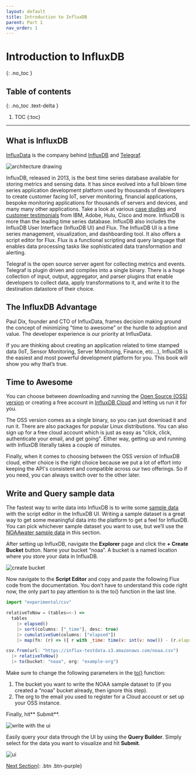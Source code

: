 ```yaml
---
layout: default
title: Introduction to InfluxDB
parent: Part 1
nav_order: 1
---
```


# Introduction to InfluxDB
{: .no_toc }

## Table of contents
{: .no_toc .text-delta }

1. TOC
{:toc}

---

## What is InfluxDB

[InfluxData](https://www.influxdata.com/) is the company behind [InfluxDB](https://www.influxdata.com/products/influxdb-cloud/) and [Telegraf](https://www.influxdata.com/time-series-platform/telegraf/). 


![architecture drawing]({{site.url}}/assets/images/part-1/introduction-to-influxdb/1-architecture.png)

InfluxDB, released in 2013, is the best time series database available for storing metrics and sensing data. It has since evolved into a full blown time series application development platform used by thousands of developers to create customer facing IoT, server monitoring, financial applications, bespoke monitoring applications for thousands of servers and devices, and many many other applications. Take a look at various [case studies](https://www.influxdata.com/_resources/case-studies/) and [customer testimonials](https://www.influxdata.com/customers/) from IBM, Adobe, Hulu, Cisco and more. InfluxDB is more than the leading time series database. InfluxDB also includes the InfluxDB User Interface (InfluxDB UI) and Flux. The InfluxDB UI is a time series management, visualization, and dashboarding tool. It also offers a script editor for Flux. Flux is a functional scripting and query language that enables data processing tasks like sophisticated data transformation and alerting. 

Telegraf is the open source server agent for collecting metrics and events. Telegraf is plugin driven and compiles into a single binary. There is a huge collection of input, output, aggregator, and parser plugins that enable developers to collect data, apply transformations to it, and write it to the destination datastore of their choice. 


## The InfluxDB Advantage

Paul Dix, founder and CTO of InfluxData, frames decision making around the concept of minimizing "time to awesome" or the hurdle to adoption and value. The developer experience is our priority at InfluxData.

If you are thinking about creating an application related to time stamped data (IoT, Sensor Monitoring, Server Monitoring, Finance, etc…), InfluxDB is the easiest and most powerful development platform for you. This book will show you why that’s true.


## Time to Awesome

You can choose between downloading and running the [Open Source (OSS) version](https://www.influxdata.com/products/influxdb/) or creating a free account in [InfluxDB Cloud](https://www.influxdata.com/products/influxdb-cloud/) and letting us run it for you.

The OSS version comes as a single binary, so you can just download it and run it. There are also packages for popular Linux distributions. You can also sign up for a free cloud account which is just as easy as "click, click, authenticate your email, and get going". Either way, getting up and running with InfluxDB literally takes a couple of minutes.

Finally,  when it comes to choosing between the OSS version of InfluxDB cloud, either choice is the right choice because we put a lot of effort into keeping the API's consistent and compatible across our two offerings. So if you need, you can always switch over to the other later.


## Write and Query sample data

The fastest way to write data into InfluxDB is to write some [sample data](https://docs.influxdata.com/influxdb/cloud/reference/sample-data/) with the script editor in the InfluxDB UI. Writing a sample dataset is a great way to get some meaningful data into the platform to get a feel for InfluxDB.  You can pick whichever sample dataset you want to use, but we’ll use the [NOAA ​​water sample data](https://docs.influxdata.com/influxdb/cloud/reference/sample-data/#noaa-water-sample-data) in this section. 

After setting up InfluxDB, navigate the **Explorer** page and click the **+ Create Bucket** button. Name your bucket “noaa”. A bucket is a named location where you store your data in InfluxDB. 


![create bucket]({{site.url}}/assets/images/part-1/introduction-to-influxdb/2-create-bucket.png)


Now navigate to the **Script Editor** and copy and paste the following Flux code from the documentation. You don’t have to understand this code right now, the only part to pay attention to is the to() function in the last line. 


```js
import "experimental/csv"

relativeToNow = (tables=<-) =>
  tables
    |> elapsed()
    |> sort(columns: ["_time"], desc: true)
    |> cumulativeSum(columns: ["elapsed"])
    |> map(fn: (r) => ({ r with _time: time(v: int(v: now()) - (r.elapsed * 1000000000))}))

csv.from(url: "https://influx-testdata.s3.amazonaws.com/noaa.csv")
  |> relativeToNow()
  |> to(bucket: "noaa", org: "example-org")
```


Make sure to change the following parameters in the [to()](https://docs.influxdata.com/influxdb/cloud/reference/flux/stdlib/built-in/outputs/to/) function: 



1. The bucket you want to write the NOAA sample dataset to (if you created a “noaa” bucket already, then ignore this step). 
2. The org to the email you used to register for a Cloud account or set up your OSS instance. 

Finally, hit** Submit**. 


![write with the ui]({{site.url}}/assets/images/part-1/introduction-to-influxdb/3-write-with-ui.png)


Easily query your data through the UI by using the **Query Builder**. Simply select for the data you want to visualize and hit **Submit**.


![ui]({{site.url}}/assets/images/part-1/introduction-to-influxdb/4-verify-ui-write.png)

[Next Section]({{site.url}}/docs/part-1/introduction-to-influxdb-tools){: .btn .btn-purple}